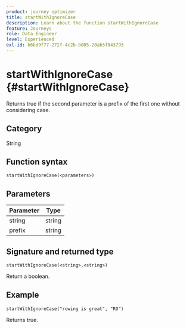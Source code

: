```yaml
---
product: journey optimizer
title: startWithIgnoreCase
description: Learn about the function startWithIgnoreCase
feature: Journeys
role: Data Engineer
level: Experienced
exl-id: b6bd9f77-272f-4c2b-b085-20ab5f043793
---
```

# startWithIgnoreCase {#startWithIgnoreCase}

Returns true if the second parameter is a prefix of the first one without considering case.

## Category

String

## Function syntax

`startWithIgnoreCase(<parameters>)`

## Parameters

| Parameter   | Type  |
|-------------|--------|
| string      | string |
| prefix      | string |

## Signature and returned type

`startWithIgnoreCase(<string>,<string>)`

Return a boolean.

## Example

`startWithIgnoreCase("rowing is great", "RO")`

Returns true.
